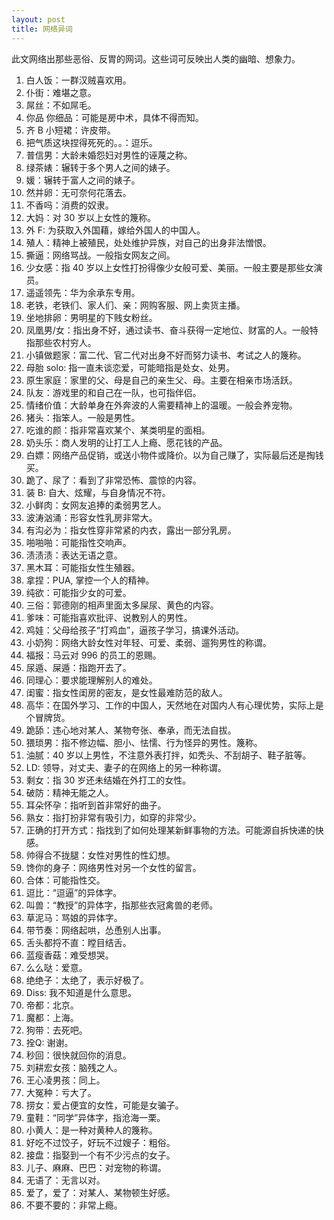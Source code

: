 ```yaml
---
layout: post
title: 网络异词
---
```


此文网络出那些恶俗、反胃的网词。这些词可反映出人类的幽暗、想象力。

1. 白人饭：一群汉贼喜欢用。
2. 仆街：难堪之意。
3. 屌丝：不如屌毛。
4. 你品 你细品：可能是房中术，具体不得而知。
5. 齐 B 小短裙：许皮带。
6. 把气质这块捏得死死的。。：逗乐。
7. 普信男：大龄未婚怨妇对男性的诬蔑之称。
8. 绿茶婊：辗转于多个男人之间的婊子。
9. 媛：辗转于富人之间的婊子。
1. 然并卵：无可奈何花落去。
2. 不香吗：消费的奴隶。
3. 大妈：对 30 岁以上女性的篾称。
4. 外 F: 为获取入外国藉，嫁给外国人的中国人。
5. 殖人：精神上被殖民，处处维护异族，对自己的出身非法憎恨。
6. 撕逼：网络骂战。一般指女网友之间。
7. 少女感：指 40 岁以上女性打扮得像少女般可爱、美丽。一般主要是那些女演员。
8. 遥遥领先：华为余承东专用。
9. 老铁，老铁们、家人们、亲：网购客服、网上卖货主播。
1. 坐地排卵：男明星的下贱女粉丝。
2. 凤凰男/女：指出身不好，通过读书、奋斗获得一定地位、财富的人。一般特指那些农村穷人。
3. 小镇做题家：富二代、官二代对出身不好而努力读书、考试之人的篾称。
4. 母胎 solo: 指一直未谈恋爱，可能暗指是处女、处男。
5. 原生家庭：家里的父、母是自己的亲生父、母。主要在相亲市场活跃。
6. 队友：游戏里的和自己在一队，也可指伴侣。
7. 情绪价值：大龄单身在外奔波的人需要精神上的温暖。一般会养宠物。
8. 猪头：指笨人。一般是男性。
9. 吃谁的颜：指非常喜欢某个、某类明星的面相。
1. 奶头乐：商人发明的让打工人上瘾、愿花钱的产品。
2. 白嫖：网络产品促销，或送小物件或降价。以为自己赚了，实际最后还是掏钱买。
3. 跪了、尿了：看到了非常恐怖、震惊的内容。
4. 装 B: 自大、炫耀，与自身情况不符。
5. 小鲜肉：女网友追捧的柔弱男艺人。
6. 波涛汹涌：形容女性乳房非常大。
7. 有沟必为：指女性穿非常紧的内衣，露出一部分乳房。
7. 啪啪啪：可能指性交响声。
8. 渍渍渍：表达无语之意。
9. 黑木耳：可能指女性生殖器。
1. 拿捏：PUA, 掌控一个人的精神。
2. 纯欲：可能指少女的可爱。
3. 三俗：郭德刚的相声里面太多屎尿、黄色的内容。
4. 爹味：可能指喜欢批评、说教别人的男性。
5. 鸡娃：父母给孩子“打鸡血”，逼孩子学习，搞课外活动。
6. 小奶狗：网络大龄女性对年轻、可爱、柔弱、遛狗男性的称谓。
7. 福报：马云对 996 的员工的恩赐。
8. 尿遁、屎遁：指跑开去了。
9. 同理心：要求能理解别人的难处。
1. 闺蜜：指女性闺房的密友，是女性最难防范的敌人。
2. 高华：在国外学习、工作的中国人，天然地在对国内人有心理优势，实际上是个冒牌货。
3. 跪舔：违心地对某人、某物夸张、奉承，而无法自拔。
4. 猥琐男：指不修边幅、胆小、怯懦、行为怪异的男性。篾称。
5. 油腻：40 岁以上男性，不注意外表打拌，如秃头、不刮胡子、鞋子脏等。
6. LD: 领导，对丈夫、妻子的在网络上的另一种称谓。
7. 剩女：指 30 岁还未结婚在外打工的女性。
8. 破防：精神无能之人。
9. 耳朵怀孕：指听到首非常好的曲子。
1. 熟女：指打扮非常有吸引力，如穿的非常少。
2. 正确的打开方式：指找到了如何处理某新鲜事物的方法。可能源自拆快递的快感。
3. 帅得合不拢腿：女性对男性的性幻想。
4. 馋你的身子：网络男性对另一个女性的留言。
5. 合体：可能指性交。
6. 逗比：“逗逼”的异体字。
7. 叫兽：“教授”的异体字，指那些衣冠禽兽的老师。
8. 草泥马：骂娘的异体字。
9. 带节奏：网络起哄，怂恿别人出事。
1. 舌头都捋不直：瞠目结舌。
2. 蓝瘦香菇：难受想哭。
3. 么么哒：爱意。
4. 绝绝子：太绝了，表示好极了。
5. Diss: 我不知道是什么意思。
6. 帝都：北京。
7. 魔都：上海。
8. 狗带：去死吧。
9. 拴Q: 谢谢。
1. 秒回：很快就回你的消息。
2. 刘耕宏女孩：脑残之人。
3. 王心凌男孩：同上。
4. 大冤种：亏大了。
5. 捞女：爱占便宜的女性，可能是女骗子。
6. 童鞋：“同学”异体字，指沧海一栗。
7. 小黄人：是一种对黄种人的篾称。
8. 好吃不过饺子，好玩不过嫂子：粗俗。
9. 接盘：指娶到一个有不少污点的女子。
1. 儿子、麻麻、巴巴：对宠物的称谓。
2. 无语了：无言以对。
3. 爱了，爱了：对某人、某物顿生好感。
4. 不要不要的：非常上瘾。
